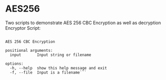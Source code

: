 # AES256
Two scripts to demonstrate AES 256 CBC Encryption as well as decryption
Encryptor Script:

```usage: aes256_encryptor.py [-h] [-f] input

AES 256 CBC Encryption

positional arguments:
  input       Input string or filename

options:
  -h, --help  show this help message and exit
  -f, --file  Input is a filename```
